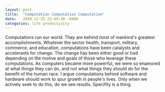 ```yaml
---
layout: post
title:  "Computation Computation Computation"
date:   2020-12-25 22:49:38 -0400
categories: life productivity
---
```

Computations run our world. They are behind most of mankind's greatest
accomplishments. Whatever the sector health, transport, military, commerce, and
education, computations have been catalysts and accelerants for change. The
change has been either good or bad depending on the motive and goals of those who
leverage these computations. As computers became more powerful, we were so
enamored at what things they can do, and not what things they should do for the
benefit of the human race. I argue computations behind software and hardware
should work to spur growth in people's lives. Only when we actively seek to do
this, do we see results. Specifity is a thing.
